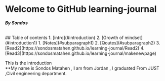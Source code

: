 # Welcome to GitHub learning-journal
***By Sondos*** <br/>

<br/>
 ## Table of contents
1. [intro](#introduction)
2. [Growth of mindset](#introduction1)
    1. [Notes](#subparagraph1)
    2. [Qoutes](#subparagraph2)
3. [Read2](https://sondosmatahen.github.io/learning-journal/Read2)
4. [Read3](https://sondosmatahen.github.io/learning-journal/makenewpage)
<br/>

This is the introduction<a name="introduction"></a> 
<br/>
**My name is Sondos Matahen , I am from Jordan , I graduated From JUST ,Civil engineering department.




